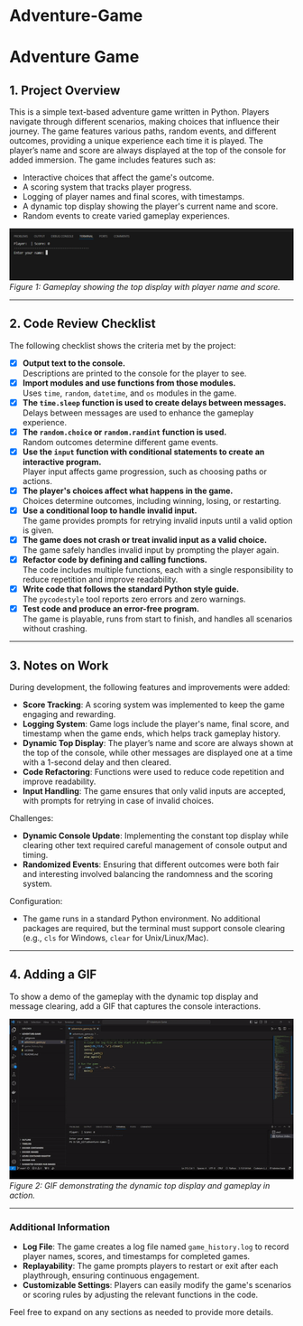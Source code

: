 # Adventure-Game
# Adventure Game

## 1. Project Overview

This is a simple text-based adventure game written in Python. Players navigate through different scenarios, making choices that influence their journey.
The game features various paths, random events, and different outcomes, providing a unique experience each time it is played.
The player’s name and score are always displayed at the top of the console for added immersion.
The game includes features such as:

- Interactive choices that affect the game's outcome.
- A scoring system that tracks player progress.
- Logging of player names and final scores, with timestamps.
- A dynamic top display showing the player's current name and score.
- Random events to create varied gameplay experiences.

![Project Screenshot](project_init.png)  
*Figure 1: Gameplay showing the top display with player name and score.*

---

## 2. Code Review Checklist

The following checklist shows the criteria met by the project:

- [x] **Output text to the console.**  
      Descriptions are printed to the console for the player to see.
- [x] **Import modules and use functions from those modules.**  
      Uses `time`, `random`, `datetime`, and `os` modules in the game.
- [x] **The `time.sleep` function is used to create delays between messages.**  
      Delays between messages are used to enhance the gameplay experience.
- [x] **The `random.choice` or `random.randint` function is used.**  
      Random outcomes determine different game events.
- [x] **Use the `input` function with conditional statements to create an interactive program.**  
      Player input affects game progression, such as choosing paths or actions.
- [x] **The player's choices affect what happens in the game.**  
      Choices determine outcomes, including winning, losing, or restarting.
- [x] **Use a conditional loop to handle invalid input.**  
      The game provides prompts for retrying invalid inputs until a valid option is given.
- [x] **The game does not crash or treat invalid input as a valid choice.**  
      The game safely handles invalid input by prompting the player again.
- [x] **Refactor code by defining and calling functions.**  
      The code includes multiple functions, each with a single responsibility to reduce repetition and improve readability.
- [x] **Write code that follows the standard Python style guide.**  
      The `pycodestyle` tool reports zero errors and zero warnings.
- [x] **Test code and produce an error-free program.**  
      The game is playable, runs from start to finish, and handles all scenarios without crashing.

---

## 3. Notes on Work

During development, the following features and improvements were added:
- **Score Tracking**: A scoring system was implemented to keep the game engaging and rewarding.
- **Logging System**: Game logs include the player's name, final score, and timestamp when the game ends, which helps track gameplay history.
- **Dynamic Top Display**: The player’s name and score are always shown at the top of the console, while other messages are displayed one at a time with a 1-second delay and then cleared.
- **Code Refactoring**: Functions were used to reduce code repetition and improve readability.
- **Input Handling**: The game ensures that only valid inputs are accepted, with prompts for retrying in case of invalid choices.

Challenges:
- **Dynamic Console Update**: Implementing the constant top display while clearing other text required careful management of console output and timing.
- **Randomized Events**: Ensuring that different outcomes were both fair and interesting involved balancing the randomness and the scoring system.

Configuration:
- The game runs in a standard Python environment. No additional packages are required, but the terminal must support console clearing (e.g., `cls` for Windows, `clear` for Unix/Linux/Mac).

---

## 4. Adding a GIF

To show a demo of the gameplay with the dynamic top display and message clearing, add a GIF that captures the console interactions.

![Project Demo](rungame.gif)  
*Figure 2: GIF demonstrating the dynamic top display and gameplay in action.*

---

### Additional Information

- **Log File**: The game creates a log file named `game_history.log` to record player names, scores, and timestamps for completed games.
- **Replayability**: The game prompts players to restart or exit after each playthrough, ensuring continuous engagement.
- **Customizable Settings**: Players can easily modify the game's scenarios or scoring rules by adjusting the relevant functions in the code.

Feel free to expand on any sections as needed to provide more details.
